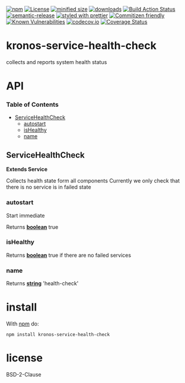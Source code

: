 [![npm](https://img.shields.io/npm/v/@kronos-integration/service-health-check.svg)](https://www.npmjs.com/package/@kronos-integration/service-health-check)
[![License](https://img.shields.io/badge/License-BSD%203--Clause-blue.svg)](https://opensource.org/licenses/BSD-3-Clause)
[![minified size](https://badgen.net/bundlephobia/min/@kronos-integration/service-health-check)](https://bundlephobia.com/result?p=@kronos-integration/service-health-check)
[![downloads](http://img.shields.io/npm/dm/@kronos-integration/service-health-check.svg?style=flat-square)](https://npmjs.org/package/@kronos-integration/service-health-check)
[![Build Action Status](https://img.shields.io/endpoint.svg?url=https%3A%2F%2Factions-badge.atrox.dev%2FKronos-Integration%2Fservice-health-check%2Fbadge&style=flat)](https://actions-badge.atrox.dev/Kronos-Integration/service-health-check/goto)
[![semantic-release](https://img.shields.io/badge/%20%20%F0%9F%93%A6%F0%9F%9A%80-semantic--release-e10079.svg)](https://github.com/Kronos-Integration/service-health-check.git)
[![styled with prettier](https://img.shields.io/badge/styled_with-prettier-ff69b4.svg)](https://github.com/prettier/prettier)
[![Commitizen friendly](https://img.shields.io/badge/commitizen-friendly-brightgreen.svg)](http://commitizen.github.io/cz-cli/)
[![Known Vulnerabilities](https://snyk.io/test/github/Kronos-Integration/service-health-check/badge.svg)](https://snyk.io/test/github/Kronos-Integration/service-health-check)
[![codecov.io](http://codecov.io/github/Kronos-Integration/service-health-check/coverage.svg?branch=master)](http://codecov.io/github/Kronos-Integration/service-health-check?branch=master)
[![Coverage Status](https://coveralls.io/repos/Kronos-Integration/service-health-check/badge.svg)](https://coveralls.io/r/Kronos-Integration/service-health-check)

# kronos-service-health-check

collects and reports system health status

# API

<!-- Generated by documentation.js. Update this documentation by updating the source code. -->

### Table of Contents

-   [ServiceHealthCheck](#servicehealthcheck)
    -   [autostart](#autostart)
    -   [isHealthy](#ishealthy)
    -   [name](#name)

## ServiceHealthCheck

**Extends Service**

Collects health state form all components
Currently we only check that there is no service is in failed state

### autostart

Start immediate

Returns **[boolean](https://developer.mozilla.org/docs/Web/JavaScript/Reference/Global_Objects/Boolean)** true

### isHealthy

Returns **[boolean](https://developer.mozilla.org/docs/Web/JavaScript/Reference/Global_Objects/Boolean)** true if there are no failed services

### name

Returns **[string](https://developer.mozilla.org/docs/Web/JavaScript/Reference/Global_Objects/String)** 'health-check'

# install

With [npm](http://npmjs.org) do:

```shell
npm install kronos-service-health-check
```

# license

BSD-2-Clause
